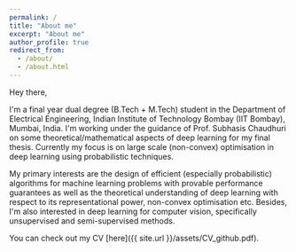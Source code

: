 ```yaml
---
permalink: /
title: "About me"
excerpt: "About me"
author_profile: true
redirect_from: 
  - /about/
  - /about.html
---
```


Hey there,

I'm a final year dual degree (B.Tech + M.Tech) student in the Department of Electrical Engineering, Indian Institute of Technology Bombay (IIT Bombay), Mumbai, India. I'm working under the guidance of Prof. Subhasis Chaudhuri on some theoretical/mathematical aspects of deep learning for my final thesis. Currently my focus is on large scale (non-convex) optimisation in deep learning using probabilistic techniques.

My primary interests are the design of efficient (especially probabilistic) algorithms for machine learning problems with provable performance guarantees as well as the theoretical understanding of deep learning with respect to its representational power, non-convex optimisation etc. Besides, I'm also interested in deep learning for computer vision, specifically unsupervised and semi-supervised methods.

You can check out my CV [here]({{ site.url }}/assets/CV_github.pdf).
